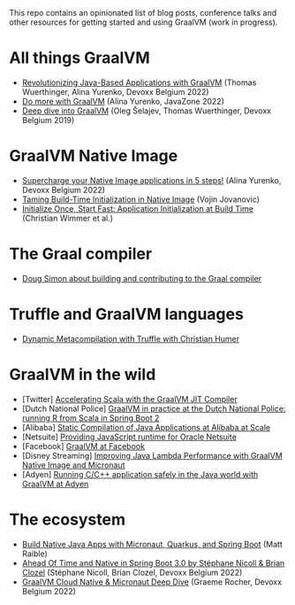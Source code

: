 This repo contains an opinionated list of blog posts, conference talks and other resources for getting started and using GraalVM (work in progress).

# All things GraalVM

- [Revolutionizing Java-Based Applications with GraalVM](https://www.youtube.com/watch?v=mhmqomex1zk) (Thomas Wuerthinger, Alina Yurenko, Devoxx Belgium 2022)
- [Do more with GraalVM](https://2022.javazone.no/#/program/624a7e82-bcfe-4d02-b7a6-59ba56107e52) (Alina Yurenko, JavaZone 2022)
- [Deep dive into GraalVM](https://www.youtube.com/watch?v=ANN9rxYo5Hg) (Oleg Šelajev, Thomas Wuerthinger, Devoxx Belgium 2019)

# GraalVM Native Image

- [Supercharge your Native Image applications in 5 steps!](https://www.youtube.com/watch?v=gPA-yE6q_PQ) (Alina Yurenko, Devoxx Belgium 2022)
- [Taming Build-Time Initialization in Native Image](https://github.com/graalvm/taming-build-time-initialization) (Vojin Jovanovic)
- [Initialize Once, Start Fast: Application Initialization at Build Time](http://www.christianwimmer.at/Publications/Wimmer19a/Wimmer19a.pdf) (Christian Wimmer et al.) 

# The Graal compiler

- [Doug Simon about building and contributing to the Graal compiler](https://www.youtube.com/watch?v=3Gh0cz3vjG8)

# Truffle and GraalVM languages

- [Dynamic Metacompilation with Truffle with Christian Humer](https://www.youtube.com/watch?v=pksRrON5XfU)

# GraalVM in the wild

- [Twitter] [Accelerating Scala with the GraalVM JIT Compiler](https://www.youtube.com/watch?v=G-vlQaPMAx)
- [Dutch National Police] [GraalVM in practice at the Dutch National Police: running R from Scala in Spring Boot 2](https://vimeo.com/360837119)
- [Alibaba] [Static Compilation of Java Applications at Alibaba at Scale](https://medium.com/graalvm/static-compilation-of-java-applications-at-alibaba-at-scale-2944163c92e)
- [Netsuite] [Providing JavaScript runtime for Oracle Netsuite](https://www.netsuite.com/portal/resource/articles/erp/graal-runtime-technology-improves-netsuite-platform-developer-productivity.shtml)
- [Facebook] [GraalVM at Facebook](https://medium.com/graalvm/graalvm-at-facebook-af09338ac519)
- [Disney Streaming] [Improving Java Lambda Performance with GraalVM Native Image and Micronaut](https://aws.amazon.com/blogs/opensource/improving-developer-productivity-at-disney-with-serverless-and-open-source/)
- [Adyen] [Running C/C++ application safely in the Java world with GraalVM at Adyen](https://www.adyen.com/blog/graalvm-running-c-applications--in-the-cloud)


# The ecosystem

- [Build Native Java Apps with Micronaut, Quarkus, and Spring Boot](https://www.youtube.com/watch?v=sTebxMbPTCQ) (Matt Raible)
- [Ahead Of Time and Native in Spring Boot 3.0 by Stéphane Nicoll & Brian Clozel](https://www.youtube.com/watch?v=TS4DpYSmfXk) (Stéphane Nicoll, Brian Clozel, Devoxx Belgium 2022)
- [GraalVM Cloud Native & Micronaut Deep Dive](https://www.youtube.com/watch?v=3t-gwFuOtnM) (Graeme Rocher, Devoxx Belgium 2022) 
